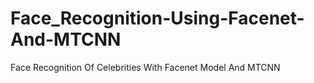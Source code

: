 # Face_Recognition-Using-Facenet-And-MTCNN
Face Recognition Of Celebrities With Facenet Model And MTCNN
